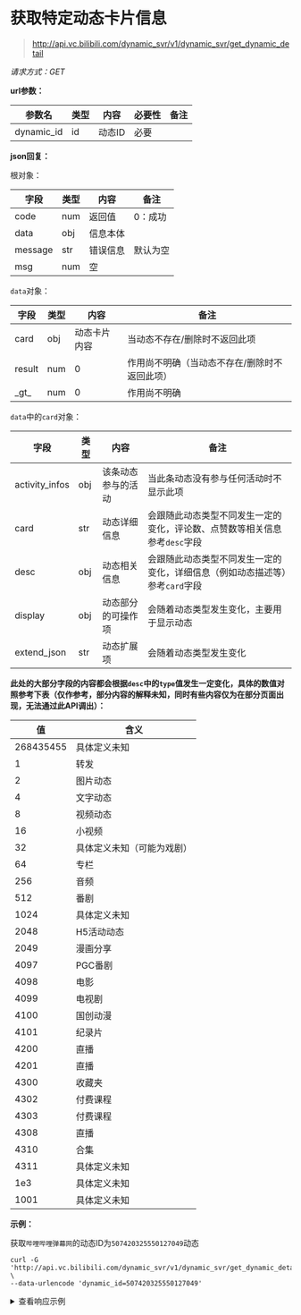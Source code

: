 # 获取特定动态卡片信息

> http://api.vc.bilibili.com/dynamic_svr/v1/dynamic_svr/get_dynamic_detail

*请求方式：GET*

**url参数：**

| 参数名 | 类型 | 内容       | 必要性 | 备注     |
| ------------ | ---- | ---------- | ------ | -------- |
| dynamic_id   | id  | 动态ID | 必要 | |

**json回复：**

根对象：

| 字段    | 类型 | 内容     | 备注    |
| ------- | ---- | -------- | ------- |
| code    | num  | 返回值   | 0：成功 |
| data    | obj  | 信息本体 |         |
| message | str  | 错误信息 | 默认为空 |
| msg     | num  | 空       |         |

`data`对象：

| 字段        | 类型  | 内容       | 备注         |
| ----------- | ----- | ---------- | ------------ |
| card       | obj   | 动态卡片内容 | 当动态不存在/删除时不返回此项  |
| result       | num   |   0 | 作用尚不明确（当动态不存在/删除时不返回此项）  |
| \_gt\_        | num   | 0          | 作用尚不明确 |

`data`中的`card`对象：

| 字段   | 类型 | 内容          | 备注 |
| ---- | ---- | ------------- | ---- |
| activity_infos | obj | 该条动态参与的活动 |当此条动态没有参与任何活动时不显示此项 |
| card    | str  | 动态详细信息   | 会跟随此动态类型不同发生一定的变化，评论数、点赞数等相关信息参考`desc`字段   |
| desc    | obj  | 动态相关信息 |  会跟随此动态类型不同发生一定的变化，详细信息（例如动态描述等）参考`card`字段     |
| display   | obj  | 动态部分的可操作项            | 会随着动态类型发生变化，主要用于显示动态   |
| extend_json | str | 动态扩展项 | 会随着动态类型发生变化 |
**此处的大部分字段的内容都会根据`desc`中的`type`值发生一定变化，具体的数值对照参考下表（仅作参考，部分内容的解释未知，同时有些内容仅为在部分页面出现，无法通过此API调出）：**

| 值 | 含义          |
| ---- | ---- |
| 268435455 | 具体定义未知 |
| 1 | 转发 |
| 2 | 图片动态 |
| 4 | 文字动态 |
| 8 | 视频动态 |
| 16 | 小视频 |
| 32 | 具体定义未知（可能为戏剧） |
| 64 | 专栏 |
| 256 | 音频 |
|	512	| 番剧 |
|	1024	| 具体定义未知 |
|	2048	| H5活动动态 |
|	2049	| 漫画分享 |
|	4097	| PGC番剧 |
|	4098	| 电影 |
|	4099	| 电视剧 |
|	4100	| 国创动漫 |
|	4101	| 纪录片 |
|	4200	| 直播 |
|	4201	| 直播 |
|	4300	| 收藏夹 |
|	4302	| 付费课程 |
|	4303	| 付费课程 |
|	4308	| 直播 |
|	4310	| 合集 |
|	4311	| 具体定义未知 |
|	1e3	| 具体定义未知 |
|	1001	| 具体定义未知 |

**示例：**

获取`哔哩哔哩弹幕网`的动态ID为`507420325550127049`动态

```shell
curl -G 'http://api.vc.bilibili.com/dynamic_svr/v1/dynamic_svr/get_dynamic_detail' \
--data-urlencode 'dynamic_id=507420325550127049'
```

<details>
<summary>查看响应示例</summary>

```json
{
    "code": 0,
    "msg": "",
    "message": "",
    "data": {
        "card": {
            "desc": {
                "uid": 8047632,
                "type": 8,
                "rid": 204774719,
                "acl": 0,
                "view": 1182282,
                "repost": 405,
                "like": 31940,
                "is_liked": 0,
                "dynamic_id": 507420325550127049,
                "timestamp": 1616981401,
                "pre_dy_id": 0,
                "orig_dy_id": 0,
                "orig_type": 0,
                "user_profile": {
                    "info": {
                        "uid": 8047632,
                        "uname": "哔哩哔哩弹幕网",
                        "face": "https://i0.hdslb.com/bfs/face/f2cb8d9854156e3f26d4c6751d6eeb9c30e21847.jpg"
                    },
                    "card": {
                        "official_verify": {
                            "type": 1,
                            "desc": "哔哩哔哩弹幕网官方账号 "
                        }
                    },
                    "vip": {
                        "vipType": 2,
                        "vipDueDate": 1924531200000,
                        "vipStatus": 1,
                        "themeType": 0,
                        "label": {
                            "path": "",
                            "text": "十年大会员",
                            "label_theme": "ten_annual_vip",
                            "text_color": "#FFFFFF",
                            "bg_style": 1,
                            "bg_color": "#FB7299",
                            "border_color": ""
                        },
                        "avatar_subscript": 1,
                        "nickname_color": "#FB7299",
                        "role": 7,
                        "avatar_subscript_url": "https://i0.hdslb.com/bfs/vip/icon_Certification_big_member_22_3x.png"
                    },
                    "pendant": {
                        "pid": 3860,
                        "name": "2021拜年纪",
                        "image": "https://i0.hdslb.com/bfs/garb/item/7f8aa8ef1eed8c2dce0796801ddc82552a4164f9.png",
                        "expire": 0,
                        "image_enhance": "https://i0.hdslb.com/bfs/garb/item/7f8aa8ef1eed8c2dce0796801ddc82552a4164f9.png",
                        "image_enhance_frame": ""
                    },
                    "rank": "10000",
                    "sign": "哔哩哔哩 干杯 - ( ゜- ゜)つロ",
                    "level_info": {
                        "current_level": 6
                    }
                },
                "uid_type": 1,
                "stype": 0,
                "r_type": 1,
                "inner_id": 0,
                "status": 1,
                "dynamic_id_str": "507420325550127049",
                "pre_dy_id_str": "0",
                "orig_dy_id_str": "0",
                "rid_str": "204774719",
                "bvid": "BV1Dh411S7sS"
            },
            "card": "{\"aid\":204774719,\"attribute\":0,\"cid\":316514988,\"copyright\":1,\"ctime\":1616939233,\"desc\":\"2021年3月29日9:30（北京时间），B站在中国香港港交所成功挂牌二次上市。欢迎来到bilibili这座乐园，和超过2亿中国年轻人一起表达自我、拥抱世界。\",\"dimension\":{\"height\":1080,\"rotate\":0,\"width\":1920},\"duration\":290,\"dynamic\":\"\",\"item\":{\"at_control\":\"\"},\"jump_url\":\"bilibili:\\/\\/video\\/204774719\\/?page=1&player_preload=null&player_width=1920&player_height=1080&player_rotate=0\",\"owner\":{\"face\":\"https:\\/\\/i0.hdslb.com\\/bfs\\/face\\/f2cb8d9854156e3f26d4c6751d6eeb9c30e21847.jpg\",\"mid\":8047632,\"name\":\"哔哩哔哩弹幕网\"},\"pic\":\"https:\\/\\/i0.hdslb.com\\/bfs\\/archive\\/bcbcac6560268ef9cbe59fbf759ac28adf5e0432.jpg\",\"player_info\":null,\"pubdate\":1616981400,\"rights\":{\"autoplay\":1,\"bp\":0,\"download\":0,\"elec\":0,\"hd5\":1,\"is_cooperation\":0,\"movie\":0,\"no_background\":0,\"no_reprint\":1,\"pay\":0,\"ugc_pay\":0,\"ugc_pay_preview\":0},\"share_subtitle\":\"已观看24.0万次\",\"short_link\":\"https:\\/\\/b23.tv\\/BV1Dh411S7sS\",\"short_link_v2\":\"https:\\/\\/b23.tv\\/BV1Dh411S7sS\",\"stat\":{\"aid\":204774719,\"coin\":8661,\"danmaku\":744,\"dislike\":0,\"favorite\":6025,\"his_rank\":0,\"like\":31940,\"now_rank\":0,\"reply\":1619,\"share\":2134,\"view\":246956},\"state\":0,\"tid\":207,\"title\":\"欢迎来到2亿年轻人的乐园——bilibili 回香港上市啦！\",\"tname\":\"财经\",\"videos\":1}",
            "extend_json": "{\"\":{\"ogv\":{\"ogv_id\":0}},\"dispute\":{\"content\":\"\"},\"from\":{\"from\":\"\"},\"like_icon\":{\"action\":\"\",\"action_url\":\"\",\"end\":\"\",\"end_url\":\"\",\"start\":\"\",\"start_url\":\"\"},\"topic\":{\"is_attach_topic\":1}}",
            "display": {
                "topic_info": {
                    "topic_details": [
                        {
                            "topic_id": 12895437,
                            "topic_name": "二次上市",
                            "is_activity": 0,
                            "topic_link": ""
                        },
                        {
                            "topic_id": 10967402,
                            "topic_name": "香港上市",
                            "is_activity": 1,
                            "topic_link": "https://www.bilibili.com/blackboard/dynamic/102930"
                        },
                        {
                            "topic_id": 114859,
                            "topic_name": "B站",
                            "is_activity": 0,
                            "topic_link": ""
                        },
                        {
                            "topic_id": 8312,
                            "topic_name": "宣传片",
                            "is_activity": 1,
                            "topic_link": "https://www.bilibili.com/blackboard/dynamic/8795"
                        },
                        {
                            "topic_id": 679,
                            "topic_name": "BILIBILI",
                            "is_activity": 0,
                            "topic_link": ""
                        }
                    ]
                },
                "usr_action_txt": "投稿了视频",
                "relation": {
                    "status": 1,
                    "is_follow": 0,
                    "is_followed": 0
                },
                "show_tip": {
                    "del_tip": "要删除动态吗？"
                },
                "cover_play_icon_url": "https://i0.hdslb.com/bfs/album/2269afa7897830b397797ebe5f032b899b405c67.png"
            }
        },
        "result": 0,
        "_gt_": 0
    }
}
```

</details>


